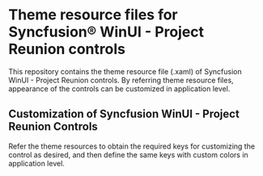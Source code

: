 # Theme resource files for Syncfusion® WinUI - Project Reunion controls       

This repository contains the theme resource file (.xaml) of Syncfusion WinUI - Project Reunion controls. By referring theme resource files, appearance of the controls can be customized in application level.

## Customization of Syncfusion WinUI - Project Reunion Controls 

Refer the theme resources to obtain the required keys for customizing the control as desired, and then define the same keys with custom colors in application level. 